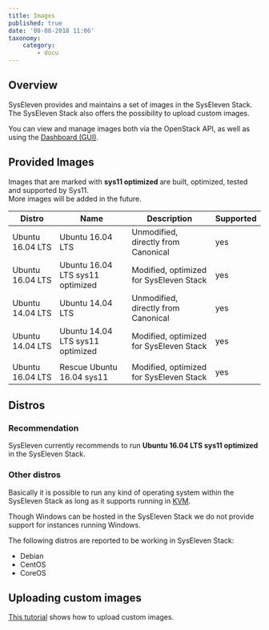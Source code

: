 ```yaml
---
title: Images
published: true
date: '08-08-2018 11:06'
taxonomy:
    category:
        - docu
---
```


## Overview

SysEleven provides and maintains a set of images in the SysEleven Stack.  
The SysEleven Stack also offers the possibility to upload custom images. 

You can view and manage images both via the OpenStack API, as well as using the [Dashboard (GUI)](https://dashboard.cloud.syseleven.net).

## Provided Images

Images that are marked with **sys11 optimized** are built, optimized, tested and supported by Sys11.  
More images will be added in the future.

Distro           | Name                             | Description                             | Supported |
-----------------|----------------------------------|-----------------------------------------|-----------|
Ubuntu 16.04 LTS | Ubuntu 16.04 LTS                 | Unmodified, directly from Canonical     | yes       |
Ubuntu 16.04 LTS | Ubuntu 16.04 LTS sys11 optimized | Modified, optimized for SysEleven Stack | yes       |
Ubuntu 14.04 LTS | Ubuntu 14.04 LTS                 | Unmodified, directly from Canonical     | yes       |
Ubuntu 14.04 LTS | Ubuntu 14.04 LTS sys11 optimized | Modified, optimized for SysEleven Stack | yes       |
                 |                                  |                                         |           |
Ubuntu 16.04 LTS | Rescue Ubuntu 16.04 sys11        | Modified, optimized for SysEleven Stack | yes       |


## Distros

### Recommendation
SysEleven currently recommends to run **Ubuntu 16.04 LTS sys11 optimized** in the SysEleven Stack.

### Other distros
Basically it is possible to run any kind of operating system within the SysEleven Stack as long as it supports running in [KVM](https://www.linux-kvm.org/page/Main_Page).

Though Windows can be hosted in the SysEleven Stack we do not provide support for instances running Windows.

The following distros are reported to be working in SysEleven Stack:

* Debian
* CentOS
* CoreOS

## Uploading custom images

[This tutorial](/tutorials/upload-custom-images) shows how to upload custom images.